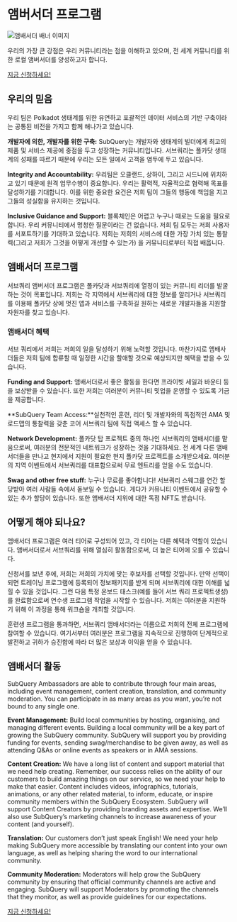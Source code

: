 # 앰버서더 프로그램

![앰배서더 배너 이미지](/assets/img/ambassador_banner.png)

우리의 가장 큰 강점은 우리 커뮤니티라는 점을 이해하고 있으며, 전 세계 커뮤니티를 위한 로컬 앰버서더를 양성하고자 합니다.

[지금 신청하세요!](https://forms.gle/GXBbJ6LDpNfM2v1X6)

## 우리의 믿음

우리 팀은 Polkadot 생태계를 위한 유연하고 포괄적인 데이터 서비스의 기반 구축이라는 공통된 비전을 가지고 함께 해나가고 있습니다.

**개발자에 의한, 개발자를 위한 구축:** SubQuery는 개발자와 생태계의 빌더에게 최고의 제품 및 서비스 제공에 중점을 두고 성장하는 커뮤니티입니다. 서브쿼리는 폴카닷 생태계의 성패를 따르기 때문에 우리는 모든 일에서 고객을 염두에 두고 있습니다.

**Integrity and Accountability:** 우리팀은 오클랜드, 상하이, 그리고 시드니에 위치하고 있기 때문에 원격 업무수행이 중요합니다. 우리는 활력적, 자율적으로 협력해 목표를 달성하기를 기대합니다. 이를 위한 중요한 요건은 저희 팀이 그들의 행동에 책임을 지고 그들의 성실함을 유지하는 것입니다.

**Inclusive Guidance and Support:** 블록체인은 어렵고 누구나 때로는 도움을 필요로 합니다. 우리 커뮤니티에서 멍청한 질문이라는 건 없습니다. 저희 팀 모두는 저희 사용자를 서포트하기를 기대하고 있습니다. 저희는 저희의 서비스에 대한 가장 가치 있는 통찰력(그리고 저희가 그것을 어떻게 개선할 수 있는가) 을 커뮤니티로부터 직접 배웁니다.

## 앰배서더 프로그램

서브쿼리 앰버서더 프로그램은 폴카닷과 서브쿼리에 열정이 있는 커뮤니티 리더를 발굴하는 것이 목표입니다. 저희는 각 지역에서 서브쿼리에 대한 정보를 알리거나 서브쿼리를 이용해 폴카닷 상에 멋진 앱과 서비스를 구축하길 원하는 새로운 개발자들을 지원할 자원자를 찾고 있습니다.

### 앰배서더 혜택

서브 쿼리에서 저희는 저희의 일을 달성하기 위해 노력할 것입니다. 마찬가지로 앰배사더들은 저희 팀에 합류할 때 일정한 시간을 할애할 것으로 예상되지만 혜택을 받을 수 있습니다.

**Funding and Support:** 앰배서더로서 좋은 활동을 한다면 프라이빗 세일과 바운티 등을 보상받을 수 있습니다. 또한 저희는 여러분이 커뮤니티 밋업을 운영할 수 있도록 기금을 제공합니다.

**SubQuery Team Access:**실천적인 훈련, 리더 및 개발자와의 독점적인 AMA 및 로드맵의 통찰력을 갖춘 코어 서브쿼리 팀에 직접 액세스 할 수 있습니다.

**Network Development:** 폴카닷 탑 프로젝트 중의 하나인 서브쿼리의 앰배서더를 맡음으로써, 여러분의 전문적인 네트워크가 성장하는 것을 기대하세요. 전 세계 다른 앰배서더들을 만나고 현지에서 지원이 필요한 현지 폴카닷 프로젝트를 소개받으세요. 여러분의 지역 이벤트에서 서브쿼리를 대표함으로써 무료 엔트리를 얻을 수도 있습니다.

**Swag and other free stuff:** 누구나 무료를 좋아합니다! 서브쿼리 스웨그를 연간 할당받아 여러 사람들 속에서 돋보일 수 있습니다. 게다가 커뮤니티 이벤트에서 공유할 수 있는 추가 할당이 있습니다. 또한 앰배서더 지위에 대한 독점 NFT도 받습니다.

## 어떻게 해야 되나요?

앰배서더 프로그램은 여러 티어로 구성되어 있고, 각 티어는 다른 혜택과 역할이 있습니다. 앰버서더로서 서브쿼리를 위해 열심히 활동함으로써, 더 높은 티어에 오를 수 있습니다.

신청서를 보낸 후에, 저희는 저희의 가치에 맞는 후보자를 선택할 것입니다. 만약 선택이 되면 트레이닝 프로그램에 등록되어 정보패키지를 받게 되며 서브쿼리에 대한 이해를 넓힐 수 있을 것입니다. 그런 다음 특정 온보드 태스크(예를 들어 서브 쿼리 프로젝트생성)를 완료함으로써 연수생 프로그램 작업을 시작할 수 있습니다. 저희는 여러분을 지원하기 위해 이 과정을 통해 워크숍을 개최할 것입니다.

훈련생 프로그램을 통과하면, 서브쿼리 앰배서더라는 이름으로 저희의 전체 프로그램에 참여할 수 있습니다. 여기서부터 여러분은 프로그램을 지속적으로 진행하여 단계적으로 발전하고 귀하가 승진함에 따라 더 많은 보상과 이익을 얻을 수 있습니다.


## 앰배서더 활동

SubQuery Ambassadors are able to contribute through four main areas, including event management, content creation, translation, and community moderation. You can participate in as many areas as you want, you’re not bound to any single one.

**Event Management:** Build local communities by hosting, organising, and managing different events. Building a local community will be a key part of growing the SubQuery community. SubQuery will support you by providing funding for events, sending swag/merchandise to be given away, as well as attending Q&As or online events as speakers or in AMA sessions.

**Content Creation:** We have a long list of content and support material that we need help creating. Remember, our success relies on the ability of our customers to build amazing things on our service, so we need your help to make that easier. Content includes videos, infographics, tutorials, animations, or any other related material, to inform, educate, or inspire community members within the SubQuery Ecosystem. SubQuery will support Content Creators by providing branding assets and expertise. We’ll also use SubQuery’s marketing channels to increase awareness of your content (and yourself).

**Translation:** Our customers don’t just speak English! We need your help making SubQuery more accessible by translating our content into your own language, as well as helping sharing the word to our international community.

**Community Moderation:** Moderators will help grow the SubQuery community by ensuring that official community channels are active and engaging. SubQuery will support Moderators by promoting the channels that they monitor, as well as provide guidelines for our expectations.

[지금 신청하세요!](https://forms.gle/GXBbJ6LDpNfM2v1X6)